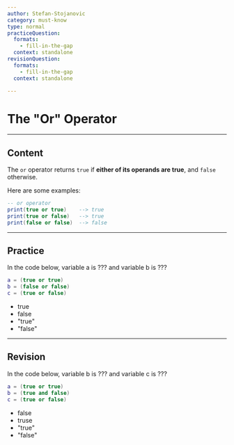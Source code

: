 ```yaml
---
author: Stefan-Stojanovic
category: must-know
type: normal
practiceQuestion:
  formats:
    - fill-in-the-gap
  context: standalone
revisionQuestion:
  formats:
    - fill-in-the-gap
  context: standalone

---
```


# The "Or" Operator

---
## Content

The `or` operator returns `true` if **either of its operands are true**, and `false` otherwise.

Here are some examples:
```lua
-- or operator
print(true or true)    --> true
print(true or false)   --> true
print(false or false)  --> false
```

---
## Practice

In the code below, variable a is ??? and variable b is ??? 

```lua
a = (true or true)
b = (false or false) 
c = (true or false)  
```

- true
- false
- "true"
- "false"


---
## Revision

In the code below, variable b is ??? and variable c is ??? 

```lua
a = (true or true)
b = (true and false) 
c = (true or false)  
```

- false
- truse
- "true"
- "false"


